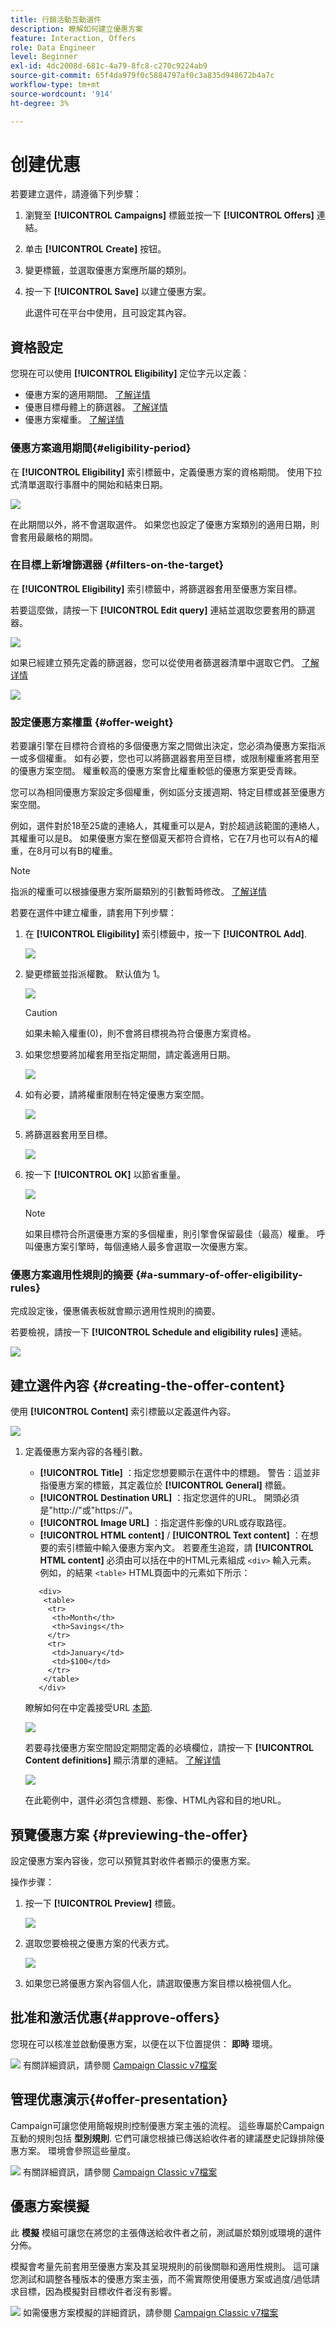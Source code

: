```yaml
---
title: 行銷活動互動選件
description: 瞭解如何建立優惠方案
feature: Interaction, Offers
role: Data Engineer
level: Beginner
exl-id: 4dc2008d-681c-4a79-8fc8-c270c9224ab9
source-git-commit: 65f4da979f0c5884797af0c3a835d948672b4a7c
workflow-type: tm+mt
source-wordcount: '914'
ht-degree: 3%

---
```


# 创建优惠

若要建立選件，請遵循下列步驟：

1. 瀏覽至 **[!UICONTROL Campaigns]** 標籤並按一下 **[!UICONTROL Offers]** 連結。

1. 单击 **[!UICONTROL Create]** 按钮。

1. 變更標籤，並選取優惠方案應所屬的類別。

1. 按一下 **[!UICONTROL Save]** 以建立優惠方案。

   此選件可在平台中使用，且可設定其內容。

## 資格設定

您現在可以使用 **[!UICONTROL Eligibility]** 定位字元以定義：

* 優惠方案的適用期間。 [了解详情](#eligibility-period)
* 優惠目標母體上的篩選器。 [了解详情](#filters-on-the-target)
* 優惠方案權重。 [了解详情](#offer-weight)

### 優惠方案適用期間{#eligibility-period}

在 **[!UICONTROL Eligibility]** 索引標籤中，定義優惠方案的資格期間。 使用下拉式清單選取行事曆中的開始和結束日期。

![](assets/offer_eligibility_create_002.png)

在此期間以外，將不會選取選件。 如果您也設定了優惠方案類別的適用日期，則會套用最嚴格的期間。

### 在目標上新增篩選器 {#filters-on-the-target}

在 **[!UICONTROL Eligibility]** 索引標籤中，將篩選器套用至優惠方案目標。

若要這麼做，請按一下 **[!UICONTROL Edit query]** 連結並選取您要套用的篩選器。

![](assets/offer_eligibility_create_003.png)

如果已經建立預先定義的篩選器，您可以從使用者篩選器清單中選取它們。 [了解详情](interaction-predefined-filters.md)

![](assets/offer_eligibility_create_004.png)

### 設定優惠方案權重 {#offer-weight}

若要讓引擎在目標符合資格的多個優惠方案之間做出決定，您必須為優惠方案指派一或多個權重。 如有必要，您也可以將篩選器套用至目標，或限制權重將套用至的優惠方案空間。 權重較高的優惠方案會比權重較低的優惠方案更受青睞。

您可以為相同優惠方案設定多個權重，例如區分支援週期、特定目標或甚至優惠方案空間。

例如，選件對於18至25歲的連絡人，其權重可以是A，對於超過該範圍的連絡人，其權重可以是B。 如果優惠方案在整個夏天都符合資格，它在7月也可以有A的權重，在8月可以有B的權重。

>[!NOTE]
>
>指派的權重可以根據優惠方案所屬類別的引數暫時修改。 [了解详情](interaction-offer-catalog.md#creating-offer-categories)

若要在選件中建立權重，請套用下列步驟：

1. 在 **[!UICONTROL Eligibility]** 索引標籤中，按一下 **[!UICONTROL Add]**.

   ![](assets/offer_weight_create_001.png)

1. 變更標籤並指派權數。 默认值为 1。

   ![](assets/offer_weight_create_006.png)

   >[!CAUTION]
   >
   >如果未輸入權重(0)，則不會將目標視為符合優惠方案資格。

1. 如果您想要將加權套用至指定期間，請定義適用日期。

   ![](assets/offer_weight_create_002.png)

1. 如有必要，請將權重限制在特定優惠方案空間。

   ![](assets/offer_weight_create_003.png)

1. 將篩選器套用至目標。

   ![](assets/offer_weight_create_004.png)

1. 按一下 **[!UICONTROL OK]** 以節省重量。

   ![](assets/offer_weight_create_005.png)

   >[!NOTE]
   >
   >如果目標符合所選優惠方案的多個權重，則引擎會保留最佳（最高）權重。 呼叫優惠方案引擎時，每個連絡人最多會選取一次優惠方案。

### 優惠方案適用性規則的摘要 {#a-summary-of-offer-eligibility-rules}

完成設定後，優惠儀表板就會顯示適用性規則的摘要。

若要檢視，請按一下 **[!UICONTROL Schedule and eligibility rules]** 連結。

![](assets/offer_eligibility_create_005.png)

## 建立選件內容 {#creating-the-offer-content}

使用 **[!UICONTROL Content]** 索引標籤以定義選件內容。

![](assets/offer_content_create_001.png)

1. 定義優惠方案內容的各種引數。

   * **[!UICONTROL Title]** ：指定您想要顯示在選件中的標題。 警告：這並非指優惠方案的標籤，其定義位於 **[!UICONTROL General]** 標籤。
   * **[!UICONTROL Destination URL]** ：指定您選件的URL。 開頭必須是&quot;http://&quot;或&quot;https://&quot;。
   * **[!UICONTROL Image URL]** ：指定選件影像的URL或存取路徑。
   * **[!UICONTROL HTML content]** / **[!UICONTROL Text content]** ：在想要的索引標籤中輸入優惠方案內文。 若要產生追蹤，請 **[!UICONTROL HTML content]** 必須由可以括在中的HTML元素組成 `<div>` 輸入元素。 例如，的結果 `<table>` HTML頁面中的元素如下所示：

   ```
      <div> 
       <table>
        <tr>
         <th>Month</th>
         <th>Savings</th>   
        </tr>   
        <tr>    
         <td>January</td>
         <td>$100</td>   
        </tr> 
       </table> 
      </div>
   ```

   瞭解如何在中定義接受URL [本節](interaction-offer-spaces.md#configuring-the-status-when-the-proposition-is-accepted).

   ![](assets/offer_content_create_002.png)

   若要尋找優惠方案空間設定期間定義的必填欄位，請按一下 **[!UICONTROL Content definitions]** 顯示清單的連結。 [了解详情](interaction-offer-spaces.md)

   ![](assets/offer_content_create_003.png)

   在此範例中，選件必須包含標題、影像、HTML內容和目的地URL。

## 預覽優惠方案 {#previewing-the-offer}

設定優惠方案內容後，您可以預覽其對收件者顯示的優惠方案。

操作步骤：

1. 按一下 **[!UICONTROL Preview]** 標籤。

   ![](assets/offer_preview_create_001.png)

1. 選取您要檢視之優惠方案的代表方式。

   ![](assets/offer_preview_create_002.png)

1. 如果您已將優惠方案內容個人化，請選取優惠方案目標以檢視個人化。

<!--

## Create a hypothesis on an offer {#creating-a-hypothesis-on-an-offer}

You can create hypotheses on your offer propositions. This lets you determine the impact of your offers on purchases carried out for the product concerned.

>[!NOTE]
>
>These hypotheses are carried out via Response Manager. Please check your license agreement.

Hypotheses carried out on an offer proposition are referenced in their **[!UICONTROL Measure]** tab.

Creating hypotheses is detailed in [this page](../../campaign/using/about-response-manager.md).

-->

## 批准和激活优惠{#approve-offers}

您現在可以核准並啟動優惠方案，以便在以下位置提供： **即時** 環境。

![](../assets/do-not-localize/book.png) 有關詳細資訊，請參閱 [Campaign Classic v7檔案](https://experienceleague.adobe.com/docs/campaign-classic/using/managing-offers/managing-an-offer-catalog/approving-and-activating-an-offer.html#approving-offer-content)

## 管理优惠演示{#offer-presentation}

Campaign可讓您使用簡報規則控制優惠方案主張的流程。 這些專屬於Campaign互動的規則包括 **型別規則**. 它們可讓您根據已傳送給收件者的建議歷史記錄排除優惠方案。 環境會參照這些量度。

![](../assets/do-not-localize/book.png) 有關詳細資訊，請參閱 [Campaign Classic v7檔案](https://experienceleague.adobe.com/docs/campaign-classic/using/managing-offers/managing-an-offer-catalog/managing-offer-presentation.html#managing-offers)

## 優惠方案模擬

此 **模擬** 模組可讓您在將您的主張傳送給收件者之前，測試屬於類別或環境的選件分佈。

模擬會考量先前套用至優惠方案及其呈現規則的前後關聯和適用性規則。 這可讓您測試和調整各種版本的優惠方案主張，而不需實際使用優惠方案或過度/過低請求目標，因為模擬對目標收件者沒有影響。

![](../assets/do-not-localize/book.png) 如需優惠方案模擬的詳細資訊，請參閱 [Campaign Classic v7檔案](https://experienceleague.adobe.com/docs/campaign-classic/using/managing-offers/simulating-offers/about-offers-simulation.html)

